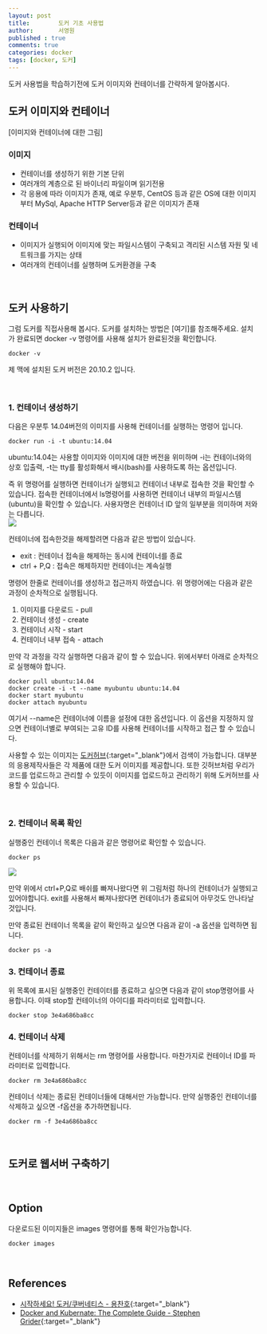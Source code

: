 ```yaml
---
layout: post
title:        도커 기초 사용법
author:       서영원
published : true
comments: true
categories: docker
tags: [docker, 도커]
---
```

도커 사용법을 학습하기전에 도커 이미지와 컨테이너를 간략하게 알아봅시다.

## 도커 이미지와 컨테이너

[이미지와 컨테이너에 대한 그림]

### 이미지
* 컨테이너를 생성하기 위한 기본 단위
* 여러개의 계층으로 된 바이너리 파일이며 읽기전용
* 각 응용에 따라 이미지가 존재, 예로 우분투, CentOS 등과 같은 OS에 대한 이미지부터 MySql, Apache HTTP Server등과 같은 이미지가 존재

### 컨테이너
* 이미지가 실행되어 이미지에 맞는 파일시스템이 구축되고 격리된 시스템 자원 및 네트워크를 가지는 상태
* 여러개의 컨테이너를 실행하며 도커환경을 구축

<br/>

## 도커 사용하기
그럼 도커를 직접사용해 봅시다. 도커를 설치하는 방법은 [여기]를 참조해주세요. 설치가 완료되면 docker -v 명령어를 사용해 설치가 완료된것을 확인합니다. 

```
docker -v
```
제 맥에 설치된 도커 버전은 20.10.2 입니다.

<br/>

### 1. 컨테이너 생성하기
다음은 우분투 14.04버전의 이미지를 사용해 컨테이너를 실행하는 명령어 입니다. 
```
docker run -i -t ubuntu:14.04
```
ubuntu:14.04는 사용할 이미지와 이미지에 대한 버전을 위미하며 -i는 컨테이너와의 상호 입출력, -t는 tty를 활성화해서 배시(bash)를 사용하도록 하는 옵션입니다.

즉 위 명령어를 실행하면 컨테이너가 실행되고 컨테이너 내부로 접속한 것을 확인할 수 있습니다. 접속한 컨테이너에서 ls명령어를 사용하면 컨테이너 내부의 파일시스템(ubuntu)을 확인할 수 있습니다. 사용자명은 컨테이너 ID 앞의 일부분을 의미하며 저와는 다릅니다.  
![](/assets/post/docker/docker01.png)

컨테이너에 접속한것을 해제할려면 다음과 같은 방법이 있습니다.
* exit : 컨테이너 접속을 해제하는 동시에 컨테이너를 종료
* ctrl + P,Q : 접속은 해제하지만 컨테이너는 계속실행

명령어 한줄로 컨테이너를 생성하고 접근까지 하였습니다. 위 명령어에는 다음과 같은 과정이 순차적으로 실행됩니다.
1. 이미지를 다운로드 - pull
2. 컨테이너 생성 - create
3. 컨테이너 시작 - start
4. 컨테이너 내부 접속 - attach

만약 각 과정을 각각 실행하면 다음과 같이 할 수 있습니다. 위에서부터 아래로 순차적으로 실행해야 합니다.
```
docker pull ubuntu:14.04
docker create -i -t --name myubuntu ubuntu:14.04
docker start myubuntu
docker attach myubuntu
```

여기서 --name은 컨테이너에 이름을 설정에 대한 옵션입니다. 이 옵션을 지정하지 않으면 컨테이너별로 부여되는 고유 ID를 사용해 컨테이너를 시작하고 접근 할 수 있습니다.


사용할 수 있는 이미지는 [도커허브](https://hub.docker.com/){:target="_blank"}에서 검색이 가능합니다. 대부분의 응용제작사들은 각 제품에 대한 도커 이미지를 제공합니다. 또한 깃허브처럼 우리가 코드를 업로드하고 관리할 수 있듯이 이미지를 업로드하고 관리하기 위해 도커허브를 사용할 수 있습니다.


<br/>

### 2. 컨테이너 목록 확인
실행중인 컨테이너 목록은 다음과 같은 명령어로 확인할 수 있습니다.
```
docker ps
```
![](/assets/post/docker/docker02.png)

만약 위에서 ctrl+P,Q로 배쉬를 빠져나왔다면 위 그림처럼 하나의 컨테이너가 실행되고 있어야합니다. exit를 사용해서 빠져나왔다면 컨테이너가 종료되어 아무것도 안나타날것입니다.

만약 종료된 컨테이너 목록을 같이 확인하고 싶으면 다음과 같이 -a 옵션을 입력하면 됩니다.
```
docker ps -a
```

### 3. 컨테이너 종료
위 목록에 표시된 실행중인 컨테이터를 종료하고 싶으면 다음과 같이 stop명령어를 사용합니다. 이때 stop할 컨테이너의 아이디를 파라미터로 입력합니다.
```
docker stop 3e4a686ba8cc
```

### 4. 컨테이너 삭제
컨테이너를 삭제하기 위해서는 rm 명령어를 사용합니다. 마찬가지로 컨테이너 ID를 파라미터로 입력합니다.
```
docker rm 3e4a686ba8cc
```
컨테이너 삭제는 종료된 컨테이너들에 대해서만 가능합니다. 만약 실행중인 컨테이너를 삭제하고 싶으면 -f옵션을 추가하면됩니다.
```
docker rm -f 3e4a686ba8cc
```
<br/>


## 도커로 웹서버 구축하기




<br/>

## Option
다운로드된 이미지들은 images 명령어를 통해 확인가능합니다.
```
docker images
```
<br/>

## References
* [시작하세요! 도커/쿠버네티스 - 용찬호](http://www.kyobobook.co.kr/product/detailViewKor.laf?ejkGb=KOR&mallGb=KOR&barcode=9791158392291&orderClick=LEa&Kc=){:target="_blank"}
* [Docker and Kubernate: The Complete Guide - Stephen Grider](https://www.udemy.com/course/docker-and-kubernetes-the-complete-guide){:target="_blank"}
